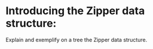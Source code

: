 # Introducing the Zipper data structure:

Explain and exemplify on a tree the Zipper data structure.